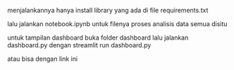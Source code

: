 menjalankannya hanya install library yang ada di file requirements.txt

lalu jalankan notebook.ipynb untuk filenya proses analisis data semua disitu

untuk tampilan dashboard buka folder dashboard lalu jalankan dashboard.py dengan streamlit run dashboard.py

atau bisa dengan link ini 


